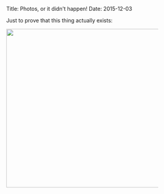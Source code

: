 Title: Photos, or it didn't happen!
Date: 2015-12-03

Just to prove that this thing actually exists:

<a href="/img/2015-12-03-photos.png"><img src="/img/2015-12-03-photos.png" style="max-width: 80%; width: 30em;"></a>
